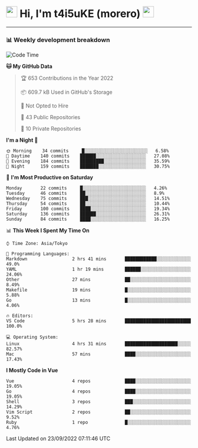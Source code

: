 <!-- Title -->
<h1>
    <img src="https://emojis.slackmojis.com/emojis/images/1600385609/10490/cactuar.gif?1600385609" width="30"/> 
    Hi, I'm t4i5uKE (morero) 
    <img src="https://emojis.slackmojis.com/emojis/images/1600385609/10490/cactuar.gif?1600385609" width="30"/>
</h1>

---

<h3> 📊 Weekly development breakdown </h3>
<!-- waka-readme-stats -->

<!--START_SECTION:waka-->
![Code Time](http://img.shields.io/badge/Code%20Time-1%2C212%20hrs%201%20min-blue)

**🐱 My GitHub Data** 

> 🏆 653 Contributions in the Year 2022
 > 
> 📦 609.7 kB Used in GitHub's Storage 
 > 
> 🚫 Not Opted to Hire
 > 
> 📜 43 Public Repositories 
 > 
> 🔑 10 Private Repositories  
 > 
**I'm a Night 🦉** 

```text
🌞 Morning    34 commits     █░░░░░░░░░░░░░░░░░░░░░░░░   6.58% 
🌆 Daytime    140 commits    ██████░░░░░░░░░░░░░░░░░░░   27.08% 
🌃 Evening    184 commits    █████████░░░░░░░░░░░░░░░░   35.59% 
🌙 Night      159 commits    ███████░░░░░░░░░░░░░░░░░░   30.75%

```
📅 **I'm Most Productive on Saturday** 

```text
Monday       22 commits     █░░░░░░░░░░░░░░░░░░░░░░░░   4.26% 
Tuesday      46 commits     ██░░░░░░░░░░░░░░░░░░░░░░░   8.9% 
Wednesday    75 commits     ███░░░░░░░░░░░░░░░░░░░░░░   14.51% 
Thursday     54 commits     ██░░░░░░░░░░░░░░░░░░░░░░░   10.44% 
Friday       100 commits    ████░░░░░░░░░░░░░░░░░░░░░   19.34% 
Saturday     136 commits    ██████░░░░░░░░░░░░░░░░░░░   26.31% 
Sunday       84 commits     ████░░░░░░░░░░░░░░░░░░░░░   16.25%

```


📊 **This Week I Spent My Time On** 

```text
⌚︎ Time Zone: Asia/Tokyo

💬 Programming Languages: 
Markdown                 2 hrs 41 mins       ████████████░░░░░░░░░░░░░   49.0% 
YAML                     1 hr 19 mins        ██████░░░░░░░░░░░░░░░░░░░   24.06% 
Other                    27 mins             ██░░░░░░░░░░░░░░░░░░░░░░░   8.49% 
Makefile                 19 mins             █░░░░░░░░░░░░░░░░░░░░░░░░   5.88% 
Go                       13 mins             █░░░░░░░░░░░░░░░░░░░░░░░░   4.06%

🔥 Editors: 
VS Code                  5 hrs 28 mins       █████████████████████████   100.0%

💻 Operating System: 
Linux                    4 hrs 31 mins       ████████████████████░░░░░   82.57% 
Mac                      57 mins             ████░░░░░░░░░░░░░░░░░░░░░   17.43%

```

**I Mostly Code in Vue** 

```text
Vue                      4 repos             ████░░░░░░░░░░░░░░░░░░░░░   19.05% 
Go                       4 repos             ████░░░░░░░░░░░░░░░░░░░░░   19.05% 
Shell                    3 repos             ███░░░░░░░░░░░░░░░░░░░░░░   14.29% 
Vim Script               2 repos             ██░░░░░░░░░░░░░░░░░░░░░░░   9.52% 
Ruby                     1 repo              █░░░░░░░░░░░░░░░░░░░░░░░░   4.76%

```



 Last Updated on 23/09/2022 07:11:46 UTC
<!--END_SECTION:waka-->
